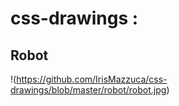 # css-drawings :
## Robot

!(https://github.com/IrisMazzuca/css-drawings/blob/master/robot/robot.jpg)
